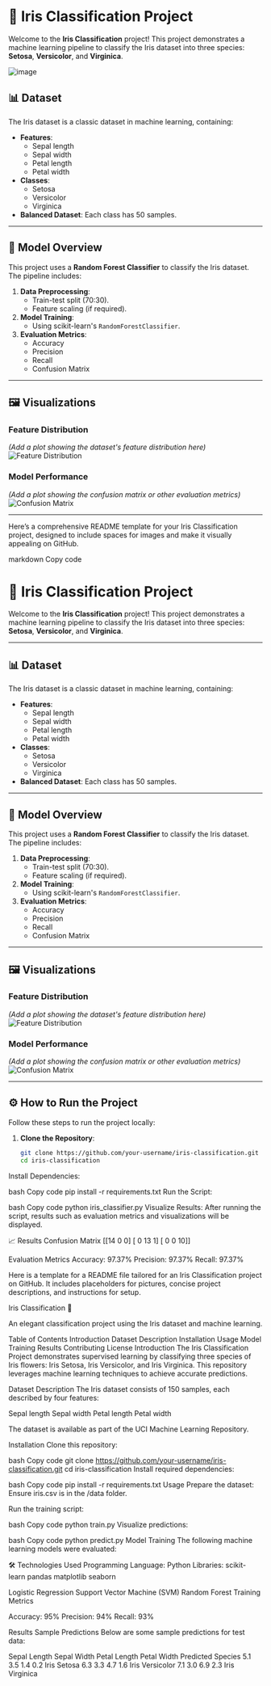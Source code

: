 # 🌼 Iris Classification Project

Welcome to the **Iris Classification** project! This project demonstrates a machine learning pipeline to classify the Iris dataset into three species: **Setosa**, **Versicolor**, and **Virginica**.

![image](https://github.com/user-attachments/assets/4fbcc832-2e43-4abe-9dea-e3be4985f3b4)


## 📊 Dataset

The Iris dataset is a classic dataset in machine learning, containing:
- **Features**:
  - Sepal length
  - Sepal width
  - Petal length
  - Petal width
- **Classes**:
  - Setosa
  - Versicolor
  - Virginica
- **Balanced Dataset**: Each class has 50 samples.

---

## 🚀 Model Overview

This project uses a **Random Forest Classifier** to classify the Iris dataset. The pipeline includes:
1. **Data Preprocessing**:
   - Train-test split (70:30).
   - Feature scaling (if required).
2. **Model Training**:
   - Using scikit-learn's `RandomForestClassifier`.
3. **Evaluation Metrics**:
   - Accuracy
   - Precision
   - Recall
   - Confusion Matrix

---

## 🖼️ Visualizations

### Feature Distribution
*(Add a plot showing the dataset's feature distribution here)*  
![Feature Distribution](path/to/your/image1.png)

### Model Performance
*(Add a plot showing the confusion matrix or other evaluation metrics)*  
![Confusion Matrix](path/to/your/image2.png)

---


Here’s a comprehensive README template for your Iris Classification project, designed to include spaces for images and make it visually appealing on GitHub.

markdown
Copy code
# 🌼 Iris Classification Project

Welcome to the **Iris Classification** project! This project demonstrates a machine learning pipeline to classify the Iris dataset into three species: **Setosa**, **Versicolor**, and **Virginica**.

---

## 📊 Dataset

The Iris dataset is a classic dataset in machine learning, containing:
- **Features**:
  - Sepal length
  - Sepal width
  - Petal length
  - Petal width
- **Classes**:
  - Setosa
  - Versicolor
  - Virginica
- **Balanced Dataset**: Each class has 50 samples.

---

## 🚀 Model Overview

This project uses a **Random Forest Classifier** to classify the Iris dataset. The pipeline includes:
1. **Data Preprocessing**:
   - Train-test split (70:30).
   - Feature scaling (if required).
2. **Model Training**:
   - Using scikit-learn's `RandomForestClassifier`.
3. **Evaluation Metrics**:
   - Accuracy
   - Precision
   - Recall
   - Confusion Matrix

---

## 🖼️ Visualizations

### Feature Distribution
*(Add a plot showing the dataset's feature distribution here)*  
![Feature Distribution](path/to/your/image1.png)

### Model Performance
*(Add a plot showing the confusion matrix or other evaluation metrics)*  
![Confusion Matrix](path/to/your/image2.png)

---

## ⚙️ How to Run the Project

Follow these steps to run the project locally:

1. **Clone the Repository**:
   ```bash
   git clone https://github.com/your-username/iris-classification.git
   cd iris-classification
Install Dependencies:

bash
Copy code
pip install -r requirements.txt
Run the Script:

bash
Copy code
python iris_classifier.py
Visualize Results: After running the script, results such as evaluation metrics and visualizations will be displayed.

📈 Results
Confusion Matrix
[[14  0  0]
 [ 0 13  1]
 [ 0  0 10]]

Evaluation Metrics
Accuracy: 97.37%
Precision: 97.37%
Recall: 97.37%

Here is a template for a README file tailored for an Iris Classification project on GitHub. It includes placeholders for pictures, concise project descriptions, and instructions for setup.

Iris Classification 🌺

An elegant classification project using the Iris dataset and machine learning.

Table of Contents
Introduction
Dataset Description
Installation
Usage
Model Training
Results
Contributing
License
Introduction
The Iris Classification Project demonstrates supervised learning by classifying three species of Iris flowers: Iris Setosa, Iris Versicolor, and Iris Virginica. This repository leverages machine learning techniques to achieve accurate predictions.


Dataset Description
The Iris dataset consists of 150 samples, each described by four features:

Sepal length
Sepal width
Petal length
Petal width

The dataset is available as part of the UCI Machine Learning Repository.

Installation
Clone this repository:

bash
Copy code
git clone https://github.com/your-username/iris-classification.git
cd iris-classification
Install required dependencies:

bash
Copy code
pip install -r requirements.txt
Usage
Prepare the dataset:
Ensure iris.csv is in the /data folder.

Run the training script:

bash
Copy code
python train.py
Visualize predictions:

bash
Copy code
python predict.py
Model Training
The following machine learning models were evaluated:

🛠️ Technologies Used
Programming Language: Python
Libraries:
scikit-learn
pandas
matplotlib
seaborn

Logistic Regression
Support Vector Machine (SVM)
Random Forest
Training Metrics

Accuracy: 95%
Precision: 94%
Recall: 93%

Results
Sample Predictions
Below are some sample predictions for test data:

Sepal Length	Sepal Width	Petal Length	Petal Width	Predicted Species
5.1	3.5	1.4	0.2	Iris Setosa
6.3	3.3	4.7	1.6	Iris Versicolor
7.1	3.0	6.9	2.3	Iris Virginica

